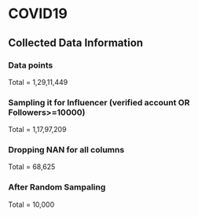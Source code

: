 # COVID19

## Collected Data Information

### Data points 
Total = 1,29,11,449

### Sampling it for Influencer (verified account OR Followers>=10000)
Total = 1,17,97,209

### Dropping NAN for all columns
Total = 68,625


### After Random Sampaling
Total = 10,000

